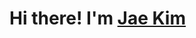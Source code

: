 # Hi there! I'm [Jae Kim][website]

[website]: https://jaeungkim.ca
[instagram]: https://instagram.com/jaekiim
[linkedin]: https://linkedin.com/in/jaeungkim0526/
[facebook]: https://facebook.com/kjw9149
